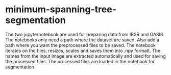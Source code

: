 # minimum-spanning-tree-segmentation
The two jupyternotebook are used for preparing data from IBSR and OASIS.
The notebooks only need a path where the dataset are saved. Also add a path where you want the preprocessed files to be saved.
The notebook iterates on the files, resizes, scales and saves them into .npy formatt. The names from the input image are extracted automatically 
and used for saving the processed files.
The processed files are loaded in the notebook for segmentation
